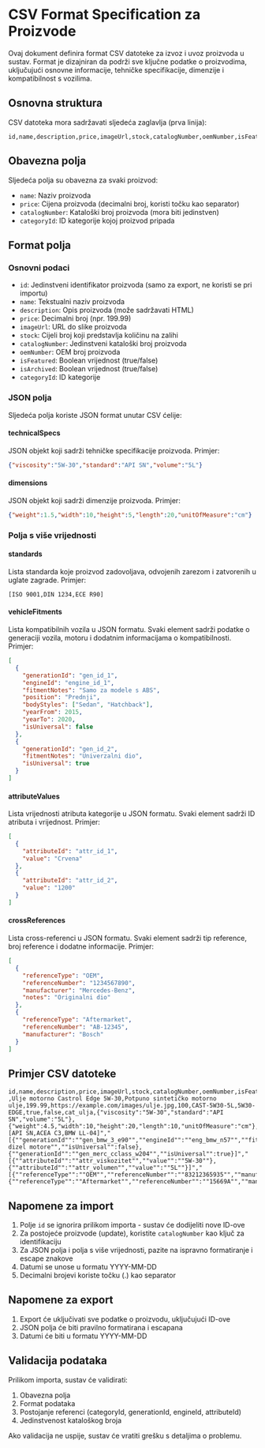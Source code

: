 # CSV Format Specification za Proizvode

Ovaj dokument definira format CSV datoteke za izvoz i uvoz proizvoda u sustav. Format je dizajniran da podrži sve ključne podatke o proizvodima, uključujući osnovne informacije, tehničke specifikacije, dimenzije i kompatibilnost s vozilima.

## Osnovna struktura

CSV datoteka mora sadržavati sljedeća zaglavlja (prva linija):

```
id,name,description,price,imageUrl,stock,catalogNumber,oemNumber,isFeatured,isArchived,categoryId,technicalSpecs,dimensions,standards,vehicleFitments,attributeValues,crossReferences
```

## Obavezna polja

Sljedeća polja su obavezna za svaki proizvod:

- `name`: Naziv proizvoda
- `price`: Cijena proizvoda (decimalni broj, koristi točku kao separator)
- `catalogNumber`: Kataloški broj proizvoda (mora biti jedinstven)
- `categoryId`: ID kategorije kojoj proizvod pripada

## Format polja

### Osnovni podaci
- `id`: Jedinstveni identifikator proizvoda (samo za export, ne koristi se pri importu)
- `name`: Tekstualni naziv proizvoda
- `description`: Opis proizvoda (može sadržavati HTML)
- `price`: Decimalni broj (npr. 199.99)
- `imageUrl`: URL do slike proizvoda
- `stock`: Cijeli broj koji predstavlja količinu na zalihi
- `catalogNumber`: Jedinstveni kataloški broj proizvoda
- `oemNumber`: OEM broj proizvoda
- `isFeatured`: Boolean vrijednost (true/false)
- `isArchived`: Boolean vrijednost (true/false)
- `categoryId`: ID kategorije

### JSON polja
Sljedeća polja koriste JSON format unutar CSV ćelije:

#### technicalSpecs
JSON objekt koji sadrži tehničke specifikacije proizvoda. Primjer:
```json
{"viscosity":"5W-30","standard":"API SN","volume":"5L"}
```

#### dimensions
JSON objekt koji sadrži dimenzije proizvoda. Primjer:
```json
{"weight":1.5,"width":10,"height":5,"length":20,"unitOfMeasure":"cm"}
```

### Polja s više vrijednosti

#### standards
Lista standarda koje proizvod zadovoljava, odvojenih zarezom i zatvorenih u uglate zagrade. Primjer:
```
[ISO 9001,DIN 1234,ECE R90]
```

#### vehicleFitments
Lista kompatibilnih vozila u JSON formatu. Svaki element sadrži podatke o generaciji vozila, motoru i dodatnim informacijama o kompatibilnosti. Primjer:
```json
[
  {
    "generationId": "gen_id_1",
    "engineId": "engine_id_1",
    "fitmentNotes": "Samo za modele s ABS",
    "position": "Prednji",
    "bodyStyles": ["Sedan", "Hatchback"],
    "yearFrom": 2015,
    "yearTo": 2020,
    "isUniversal": false
  },
  {
    "generationId": "gen_id_2",
    "fitmentNotes": "Univerzalni dio",
    "isUniversal": true
  }
]
```

#### attributeValues
Lista vrijednosti atributa kategorije u JSON formatu. Svaki element sadrži ID atributa i vrijednost. Primjer:
```json
[
  {
    "attributeId": "attr_id_1",
    "value": "Crvena"
  },
  {
    "attributeId": "attr_id_2",
    "value": "1200"
  }
]
```

#### crossReferences
Lista cross-referenci u JSON formatu. Svaki element sadrži tip reference, broj reference i dodatne informacije. Primjer:
```json
[
  {
    "referenceType": "OEM",
    "referenceNumber": "1234567890",
    "manufacturer": "Mercedes-Benz",
    "notes": "Originalni dio"
  },
  {
    "referenceType": "Aftermarket",
    "referenceNumber": "AB-12345",
    "manufacturer": "Bosch"
  }
]
```

## Primjer CSV datoteke

```csv
id,name,description,price,imageUrl,stock,catalogNumber,oemNumber,isFeatured,isArchived,categoryId,technicalSpecs,dimensions,standards,vehicleFitments,attributeValues,crossReferences
,Ulje motorno Castrol Edge 5W-30,Potpuno sintetičko motorno ulje,199.99,https://example.com/images/ulje.jpg,100,CAST-5W30-5L,5W30-EDGE,true,false,cat_ulja,{"viscosity":"5W-30","standard":"API SN","volume":"5L"},{"weight":4.5,"width":10,"height":20,"length":10,"unitOfMeasure":"cm"},"[API SN,ACEA C3,BMW LL-04]","[{""generationId"":""gen_bmw_3_e90"",""engineId"":""eng_bmw_n57"",""fitmentNotes"":""Za dizel motore"",""isUniversal"":false},{""generationId"":""gen_merc_cclass_w204"",""isUniversal"":true}]","[{""attributeId"":""attr_viskozitet"",""value"":""5W-30""},{""attributeId"":""attr_volumen"",""value"":""5L""}]","[{""referenceType"":""OEM"",""referenceNumber"":""83212365935"",""manufacturer"":""BMW""},{""referenceType"":""Aftermarket"",""referenceNumber"":""15669A"",""manufacturer"":""Castrol""}]"
```

## Napomene za import

1. Polje `id` se ignorira prilikom importa - sustav će dodijeliti nove ID-ove
2. Za postojeće proizvode (update), koristite `catalogNumber` kao ključ za identifikaciju
3. Za JSON polja i polja s više vrijednosti, pazite na ispravno formatiranje i escape znakove
4. Datumi se unose u formatu YYYY-MM-DD
5. Decimalni brojevi koriste točku (.) kao separator

## Napomene za export

1. Export će uključivati sve podatke o proizvodu, uključujući ID-ove
2. JSON polja će biti pravilno formatirana i escapana
3. Datumi će biti u formatu YYYY-MM-DD

## Validacija podataka

Prilikom importa, sustav će validirati:
1. Obavezna polja
2. Format podataka
3. Postojanje referenci (categoryId, generationId, engineId, attributeId)
4. Jedinstvenost kataloškog broja

Ako validacija ne uspije, sustav će vratiti grešku s detaljima o problemu.
